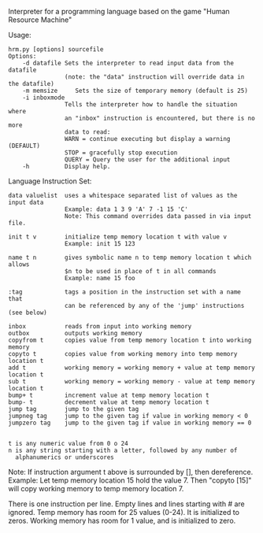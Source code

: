 
Interpreter for a programming language based on the game "Human Resource Machine"

Usage:

    hrm.py [options] sourcefile
    Options:
        -d datafile Sets the interpreter to read input data from the datafile
                    (note: the "data" instruction will override data in the datafile)
        -m memsize     Sets the size of temporary memory (default is 25)
        -i inboxmode        
                    Tells the interpreter how to handle the situation where
                    an "inbox" instruction is encountered, but there is no more
                    data to read:
                    WARN = continue executing but display a warning (DEFAULT)
                    STOP = gracefully stop execution
                    QUERY = Query the user for the additional input
        -h          Display help.

Language Instruction Set:

    data valuelist  uses a whitespace separated list of values as the input data
                    Example: data 1 3 9 'A' 7 -1 15 'C'
                    Note: This command overrides data passed in via input file.

    init t v        initialize temp memory location t with value v
                    Example: init 15 123

    name t n        gives symbolic name n to temp memory location t which allows
                    $n to be used in place of t in all commands
                    Example: name 15 foo

    :tag            tags a position in the instruction set with a name that
                    can be referenced by any of the 'jump' instructions (see below)

    inbox           reads from input into working memory
    outbox          outputs working memory
    copyfrom t      copies value from temp memory location t into working memory
    copyto t        copies value from working memory into temp memory location t
    add t           working memory = working memory + value at temp memory location t
    sub t           working memory = working memory - value at temp memory location t
    bump+ t         increment value at temp memory location t
    bump- t         decrement value at temp memory location t
    jump tag        jump to the given tag
    jumpneg tag     jump to the given tag if value in working memory < 0
    jumpzero tag    jump to the given tag if value in working memory == 0


    t is any numeric value from 0 o 24
    n is any string starting with a letter, followed by any number of
      alphanumerics or underscores

Note:
    If instruction argument t above is surrounded by [], then dereference.
    Example: Let temp memory location 15 hold the value 7.
    Then "copyto [15]" will copy working memory to temp memory location 7.

There is one instruction per line.
Empty lines and lines starting with # are ignored.
Temp memory has room for 25 values (0-24).  It is initialized to zeros.
Working memory has room for 1 value, and is initialized to zero.
